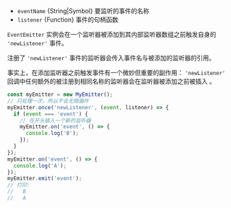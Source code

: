 <!-- YAML
added: v0.1.26
-->

* `eventName` {String|Symbol} 要监听的事件的名称
* `listener` {Function} 事件的句柄函数

`EventEmitter` 实例会在一个监听器被添加到其内部监听器数组之前触发自身的 `'newListener'` 事件。

注册了 `'newListener'` 事件的监听器会传入事件名与被添加的监听器的引用。

事实上，在添加监听器之前触发事件有一个微妙但重要的副作用：
`'newListener'` 回调中任何额外的被注册到相同名称的监听器会在监听器被添加之前被插入 。


```js
const myEmitter = new MyEmitter();
// 只处理一次，所以不会无限循环
myEmitter.once('newListener', (event, listener) => {
  if (event === 'event') {
    // 在开头插入一个新的监听器
    myEmitter.on('event', () => {
      console.log('B');
    });
  }
});
myEmitter.on('event', () => {
  console.log('A');
});
myEmitter.emit('event');
// 打印:
//   B
//   A
```

